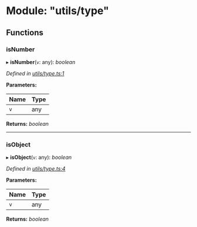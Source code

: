 # Module: "utils/type"

## Functions

###  isNumber

▸ **isNumber**(`v`: any): *boolean*

*Defined in [utils/type.ts:1](https://github.com/datatorch/geometry.js/blob/89ff6a7/src/utils/type.ts#L1)*

**Parameters:**

Name | Type |
------ | ------ |
`v` | any |

**Returns:** *boolean*

___

###  isObject

▸ **isObject**(`v`: any): *boolean*

*Defined in [utils/type.ts:4](https://github.com/datatorch/geometry.js/blob/89ff6a7/src/utils/type.ts#L4)*

**Parameters:**

Name | Type |
------ | ------ |
`v` | any |

**Returns:** *boolean*
